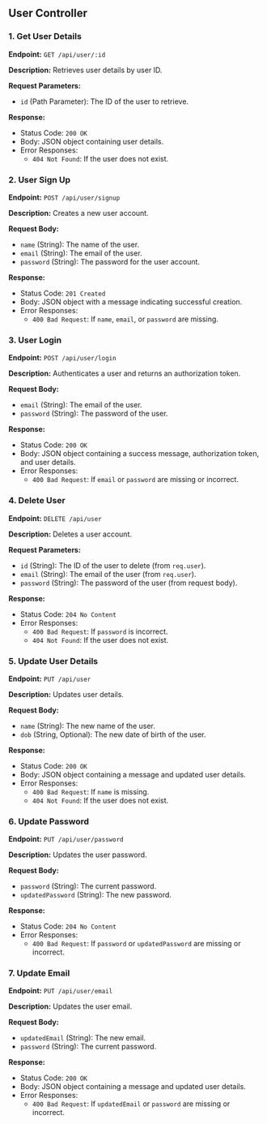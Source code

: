 ## User Controller

### 1. Get User Details
**Endpoint:** `GET /api/user/:id`

**Description:** Retrieves user details by user ID.

**Request Parameters:**
- `id` (Path Parameter): The ID of the user to retrieve.

**Response:**
- Status Code: `200 OK`
- Body: JSON object containing user details.
- Error Responses: 
  - `404 Not Found`: If the user does not exist.


### 2. User Sign Up
**Endpoint:** `POST /api/user/signup`

**Description:** Creates a new user account.

**Request Body:**
- `name` (String): The name of the user.
- `email` (String): The email of the user.
- `password` (String): The password for the user account.

**Response:**
- Status Code: `201 Created`
- Body: JSON object with a message indicating successful creation.
- Error Responses:
  - `400 Bad Request`: If `name`, `email`, or `password` are missing.


### 3. User Login
**Endpoint:** `POST /api/user/login`

**Description:** Authenticates a user and returns an authorization token.

**Request Body:**
- `email` (String): The email of the user.
- `password` (String): The password of the user.

**Response:**
- Status Code: `200 OK`
- Body: JSON object containing a success message, authorization token, and user details.
- Error Responses:
  - `400 Bad Request`: If `email` or `password` are missing or incorrect.


### 4. Delete User
**Endpoint:** `DELETE /api/user`

**Description:** Deletes a user account.

**Request Parameters:**
- `id` (String): The ID of the user to delete (from `req.user`).
- `email` (String): The email of the user (from `req.user`).
- `password` (String): The password of the user (from request body).

**Response:**
- Status Code: `204 No Content`
- Error Responses:
  - `400 Bad Request`: If `password` is incorrect.
  - `404 Not Found`: If the user does not exist.


### 5. Update User Details
**Endpoint:** `PUT /api/user`

**Description:** Updates user details.

**Request Body:**
- `name` (String): The new name of the user.
- `dob` (String, Optional): The new date of birth of the user.

**Response:**
- Status Code: `200 OK`
- Body: JSON object containing a message and updated user details.
- Error Responses:
  - `400 Bad Request`: If `name` is missing.
  - `404 Not Found`: If the user does not exist.

 
### 6. Update Password
**Endpoint:** `PUT /api/user/password`

**Description:** Updates the user password.

**Request Body:**
- `password` (String): The current password.
- `updatedPassword` (String): The new password.

**Response:**
- Status Code: `204 No Content`
- Error Responses:
  - `400 Bad Request`: If `password` or `updatedPassword` are missing or incorrect.


### 7. Update Email
**Endpoint:** `PUT /api/user/email`

**Description:** Updates the user email.

**Request Body:**
- `updatedEmail` (String): The new email.
- `password` (String): The current password.

**Response:**
- Status Code: `200 OK`
- Body: JSON object containing a message and updated user details.
- Error Responses:
  - `400 Bad Request`: If `updatedEmail` or `password` are missing or incorrect.



